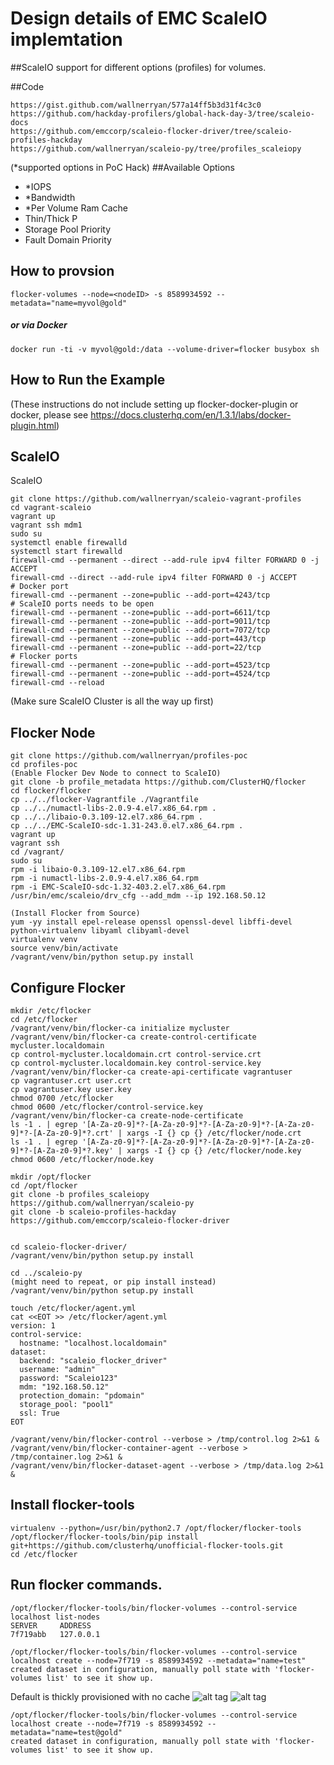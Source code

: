 # Design details of EMC ScaleIO implemtation

##ScaleIO support for different options (profiles) for volumes.

##Code
```
https://gist.github.com/wallnerryan/577a14ff5b3d31f4c3c0
https://github.com/hackday-profilers/global-hack-day-3/tree/scaleio-docs
https://github.com/emccorp/scaleio-flocker-driver/tree/scaleio-profiles-hackday
https://github.com/wallnerryan/scaleio-py/tree/profiles_scaleiopy
```

(*supported options in PoC Hack)
##Available Options
- *IOPS
- *Bandwidth
- *Per Volume Ram Cache
- Thin/Thick P
- Storage Pool Priority
- Fault Domain Priority

## How to provsion

```flocker-volumes --node=<nodeID> -s 8589934592 --metadata="name=myvol@gold"```

##### or via Docker

```docker run -ti -v myvol@gold:/data --volume-driver=flocker busybox sh```

## How to Run the Example

(These instructions do not include setting up flocker-docker-plugin or docker, please see https://docs.clusterhq.com/en/1.3.1/labs/docker-plugin.html)

## ScaleIO

ScaleIO
```
git clone https://github.com/wallnerryan/scaleio-vagrant-profiles
cd vagrant-scaleio
vagrant up
vagrant ssh mdm1
sudo su
systemctl enable firewalld
systemctl start firewalld
firewall-cmd --permanent --direct --add-rule ipv4 filter FORWARD 0 -j ACCEPT
firewall-cmd --direct --add-rule ipv4 filter FORWARD 0 -j ACCEPT
# Docker port
firewall-cmd --permanent --zone=public --add-port=4243/tcp
# ScaleIO ports needs to be open
firewall-cmd --permanent --zone=public --add-port=6611/tcp
firewall-cmd --permanent --zone=public --add-port=9011/tcp
firewall-cmd --permanent --zone=public --add-port=7072/tcp
firewall-cmd --permanent --zone=public --add-port=443/tcp
firewall-cmd --permanent --zone=public --add-port=22/tcp
# Flocker ports
firewall-cmd --permanent --zone=public --add-port=4523/tcp
firewall-cmd --permanent --zone=public --add-port=4524/tcp
firewall-cmd --reload
```

(Make sure ScaleIO Cluster is all the way up first)
## Flocker Node
```
git clone https://github.com/wallnerryan/profiles-poc
cd profiles-poc
(Enable Flocker Dev Node to connect to ScaleIO)
git clone -b profile_metadata https://github.com/ClusterHQ/flocker
cd flocker/flocker
cp ../../flocker-Vagrantfile ./Vagrantfile
cp ../../numactl-libs-2.0.9-4.el7.x86_64.rpm .
cp ../../libaio-0.3.109-12.el7.x86_64.rpm .
cp ../../EMC-ScaleIO-sdc-1.31-243.0.el7.x86_64.rpm .
vagrant up
vagrant ssh
cd /vagrant/
sudo su
rpm -i libaio-0.3.109-12.el7.x86_64.rpm
rpm -i numactl-libs-2.0.9-4.el7.x86_64.rpm 
rpm -i EMC-ScaleIO-sdc-1.32-403.2.el7.x86_64.rpm 
/usr/bin/emc/scaleio/drv_cfg --add_mdm --ip 192.168.50.12

(Install Flocker from Source)
yum -yy install epel-release openssl openssl-devel libffi-devel python-virtualenv libyaml clibyaml-devel
virtualenv venv
source venv/bin/activate
/vagrant/venv/bin/python setup.py install
```

## Configure Flocker
```
mkdir /etc/flocker
cd /etc/flocker
/vagrant/venv/bin/flocker-ca initialize mycluster
/vagrant/venv/bin/flocker-ca create-control-certificate mycluster.localdomain
cp control-mycluster.localdomain.crt control-service.crt
cp control-mycluster.localdomain.key control-service.key
/vagrant/venv/bin/flocker-ca create-api-certificate vagrantuser
cp vagrantuser.crt user.crt
cp vagrantuser.key user.key
chmod 0700 /etc/flocker
chmod 0600 /etc/flocker/control-service.key
/vagrant/venv/bin/flocker-ca create-node-certificate
ls -1 . | egrep '[A-Za-z0-9]*?-[A-Za-z0-9]*?-[A-Za-z0-9]*?-[A-Za-z0-9]*?-[A-Za-z0-9]*?.crt' | xargs -I {} cp {} /etc/flocker/node.crt
ls -1 . | egrep '[A-Za-z0-9]*?-[A-Za-z0-9]*?-[A-Za-z0-9]*?-[A-Za-z0-9]*?-[A-Za-z0-9]*?.key' | xargs -I {} cp {} /etc/flocker/node.key
chmod 0600 /etc/flocker/node.key

mkdir /opt/flocker
cd /opt/flocker
git clone -b profiles_scaleiopy https://github.com/wallnerryan/scaleio-py
git clone -b scaleio-profiles-hackday https://github.com/emccorp/scaleio-flocker-driver


cd scaleio-flocker-driver/
/vagrant/venv/bin/python setup.py install

cd ../scaleio-py
(might need to repeat, or pip install instead)
/vagrant/venv/bin/python setup.py install

touch /etc/flocker/agent.yml
cat <<EOT >> /etc/flocker/agent.yml
version: 1
control-service:
  hostname: "localhost.localdomain"
dataset:
  backend: "scaleio_flocker_driver"
  username: "admin"
  password: "Scaleio123"
  mdm: "192.168.50.12"
  protection_domain: "pdomain"
  storage_pool: "pool1"
  ssl: True
EOT

/vagrant/venv/bin/flocker-control --verbose > /tmp/control.log 2>&1 &
/vagrant/venv/bin/flocker-container-agent --verbose > /tmp/container.log 2>&1 &
/vagrant/venv/bin/flocker-dataset-agent --verbose > /tmp/data.log 2>&1 &
```

## Install flocker-tools
```
virtualenv --python=/usr/bin/python2.7 /opt/flocker/flocker-tools
/opt/flocker/flocker-tools/bin/pip install git+https://github.com/clusterhq/unofficial-flocker-tools.git
cd /etc/flocker
```

## Run flocker commands.
```
/opt/flocker/flocker-tools/bin/flocker-volumes --control-service localhost list-nodes
SERVER     ADDRESS   
7f719abb   127.0.0.1 

/opt/flocker/flocker-tools/bin/flocker-volumes --control-service localhost create --node=7f719 -s 8589934592 --metadata="name=test"
created dataset in configuration, manually poll state with 'flocker-volumes list' to see it show up.
```
Default is thickly provisioned with no cache
![alt tag](http://s8.postimg.org/nk1l7ut1x/normal.png)
![alt tag](http://s8.postimg.org/7xabuhf9x/provision_default.png)

```
/opt/flocker/flocker-tools/bin/flocker-volumes --control-service localhost create --node=7f719 -s 8589934592 --metadata="name=test@gold"
created dataset in configuration, manually poll state with 'flocker-volumes list' to see it show up.
```
